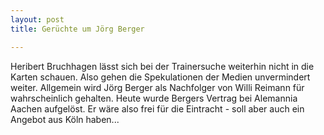 ```yaml
---
layout: post
title: Gerüchte um Jörg Berger 

---
```


Heribert Bruchhagen lässt sich bei der Trainersuche weiterhin nicht in die Karten schauen. Also gehen die Spekulationen der Medien unvermindert weiter. Allgemein wird Jörg Berger als Nachfolger von Willi Reimann für wahrscheinlich gehalten. Heute wurde Bergers Vertrag bei Alemannia Aachen aufgelöst. Er wäre also frei für die Eintracht - soll aber auch ein Angebot aus Köln haben...


